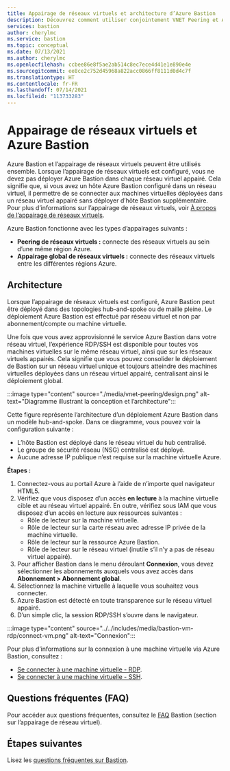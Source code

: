```yaml
---
title: Appairage de réseaux virtuels et architecture d’Azure Bastion
description: Découvrez comment utiliser conjointement VNET Peering et Azure Bastion pour vous connecter à des machines virtuelles.
services: bastion
author: cherylmc
ms.service: bastion
ms.topic: conceptual
ms.date: 07/13/2021
ms.author: cherylmc
ms.openlocfilehash: ccbee86e8f5ae2ab514c8ec7ece4d41e1e890e4e
ms.sourcegitcommit: ee8ce2c752d45968a822acc0866ff8111d0d4c7f
ms.translationtype: HT
ms.contentlocale: fr-FR
ms.lasthandoff: 07/14/2021
ms.locfileid: "113733283"
---
```

# <a name="vnet-peering-and-azure-bastion"></a>Appairage de réseaux virtuels et Azure Bastion

Azure Bastion et l’appairage de réseaux virtuels peuvent être utilisés ensemble. Lorsque l’appairage de réseaux virtuels est configuré, vous ne devez pas déployer Azure Bastion dans chaque réseau virtuel appairé. Cela signifie que, si vous avez un hôte Azure Bastion configuré dans un réseau virtuel, il permettre de se connecter aux machines virtuelles déployées dans un réseau virtuel appairé sans déployer d’hôte Bastion supplémentaire. Pour plus d’informations sur l’appairage de réseaux virtuels, voir [À propos de l’appairage de réseaux virtuels](../virtual-network/virtual-network-peering-overview.md).

Azure Bastion fonctionne avec les types d’appairages suivants :

* **Peering de réseaux virtuels :** connecte des réseaux virtuels au sein d’une même région Azure.
* **Appairage global de réseaux virtuels :** connecte des réseaux virtuels entre les différentes régions Azure.

## <a name="architecture"></a>Architecture

Lorsque l’appairage de réseaux virtuels est configuré, Azure Bastion peut être déployé dans des topologies hub-and-spoke ou de maille pleine. Le déploiement Azure Bastion est effectué par réseau virtuel et non par abonnement/compte ou machine virtuelle.

Une fois que vous avez approvisionné le service Azure Bastion dans votre réseau virtuel, l’expérience RDP/SSH est disponible pour toutes vos machines virtuelles sur le même réseau virtuel, ainsi que sur les réseaux virtuels appairés. Cela signifie que vous pouvez consolider le déploiement de Bastion sur un réseau virtuel unique et toujours atteindre des machines virtuelles déployées dans un réseau virtuel appairé, centralisant ainsi le déploiement global.

:::image type="content" source="./media/vnet-peering/design.png" alt-text="Diagramme illustrant la conception et l’architecture":::

Cette figure représente l’architecture d’un déploiement Azure Bastion dans un modèle hub-and-spoke. Dans ce diagramme, vous pouvez voir la configuration suivante :

* L’hôte Bastion est déployé dans le réseau virtuel du hub centralisé.
* Le groupe de sécurité réseau (NSG) centralisé est déployé.
* Aucune adresse IP publique n’est requise sur la machine virtuelle Azure.

**Étapes :**

1. Connectez-vous au portail Azure à l’aide de n’importe quel navigateur HTML5.
2. Vérifiez que vous disposez d’un accès **en lecture** à la machine virtuelle cible et au réseau virtuel appairé. En outre, vérifiez sous IAM que vous disposez d’un accès en lecture aux ressources suivantes :
   * Rôle de lecteur sur la machine virtuelle.
   * Rôle de lecteur sur la carte réseau avec adresse IP privée de la machine virtuelle.
   * Rôle de lecteur sur la ressource Azure Bastion.
   * Rôle de lecteur sur le réseau virtuel (inutile s’il n’y a pas de réseau virtuel appairé).
3. Pour afficher Bastion dans le menu déroulant **Connexion**, vous devez sélectionner les abonnements auxquels vous avez accès dans **Abonnement > Abonnement global**.
4. Sélectionnez la machine virtuelle à laquelle vous souhaitez vous connecter.
5. Azure Bastion est détecté en toute transparence sur le réseau virtuel appairé.
6. D’un simple clic, la session RDP/SSH s’ouvre dans le navigateur.

  :::image type="content" source="../../includes/media/bastion-vm-rdp/connect-vm.png" alt-text="Connexion":::

   Pour plus d’informations sur la connexion à une machine virtuelle via Azure Bastion, consultez :

   * [Se connecter à une machine virtuelle - RDP](bastion-connect-vm-rdp.md).
   * [Se connecter à une machine virtuelle - SSH](bastion-connect-vm-ssh.md).

## <a name="faq"></a>Questions fréquentes (FAQ)

Pour accéder aux questions fréquentes, consultez le [FAQ](bastion-faq.md#peering) Bastion (section sur l’appairage de réseau virtuel).

## <a name="next-steps"></a>Étapes suivantes

Lisez les [questions fréquentes sur Bastion](bastion-faq.md).
